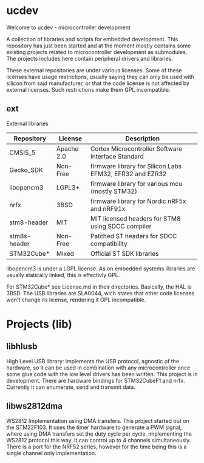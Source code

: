 # ucdev

Welcome to ucdev - microcontroller development

A collection of libraries and scripts for embedded development.
This repository has just been started and at the moment mostly contains some existing projects related to microcontroller development as submodules. The projects includes here contain peripheral drivers and libraries.

These external repositories are under various licenses. Some of these licenses have usage restrictions, usually saying they can only be used with silicon from said manufacturer, or that the code license is not affected by external licenses. Such restrictions make them GPL incompatible. 


## ext
External libraries

| Repository | License | Description |
|--|--|--|
| CMSIS_5       | Apache 2.0 | Cortex Microcontroller Software Interface Standard       |
| Gecko_SDK     | Non-Free | firmware library for Silicon Labs EFM32, EFR32 and EZR32   |
| libopencm3	  | LGPL3+ | firmware library for various mcu (mostly STM32)              |
| nrfx		      | 3BSD | firmware library for Nordic nRF5x and nRF91x                   |
| stm8-header   | MIT  | MIT licensed headers for STM8 using SDCC compiler              |
| stm8s-header  | Non-Free | Patched ST headers for SDCC compatibility                  | 
| STM32Cube*    | Mixed | Official ST SDK libraries                                     |

libopencm3 is under a LGPL license. As on embedded systems libraries are usually statically linked, this is effectivly GPL.

For STM32Cube* see License.md in their directories. Basically, the HAL is 3BSD.
The USB libraries are SLA0044, wich states that other code licenses won't change its license, rendering it GPL incompatible. 

# Projects (lib)

## libhlusb

High Level USB library: implements the USB protocol, agnostic of the hardware,
so it can be used in combination with any microcontroller once some glue code
with the low level drivers has been written. This project is in development.
There are hardware bindings for STM32CubeF1 and nrfx. Currently it can 
enumerate, send and transmit data.

## libws2812dma

WS2812 Implementation using DMA transfers. This project started out on the
STM32F103. It uses the timer hardware to generate a PWM signal, where using DMA
transfers set the duty cycle per cycle, implementing the WS2812 protocol this 
way. It can control up to 4 channels simultaneously. 
There is a port for the NRF52 series, however for the time being this is a 
single channel only implementation.

<!--
WYSIWYG Markdown Editor 	https://stackedit.io/app#
-->




